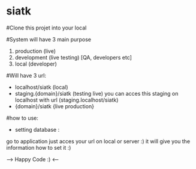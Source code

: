 # siatk

#Clone this projet into your local 

#System will have 3 main purpose 
1. production (live)
2. development (live testing) [QA, developers etc]
3. local (developer)

#Will have 3 url:
- localhost/siatk (local)
- staging.{domain}/siatk (testing live) 
		you can acces this staging on localhost with url (staging.localhost/siatk)
- {domain}/siatk {live production}

#how to use:
 - setting database :

go to application
just acces your url on local or server :)
it will give you the information how to set it :)



--> Happy Code :) <--
